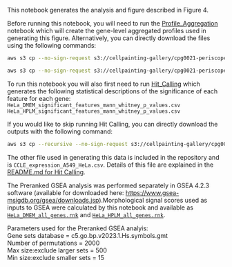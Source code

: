 This notebook generates the analysis and figure described in Figure 4.

Before running this notebook, you will need to run the [Profile_Aggregation]('../Profile_Aggregation/profile_aggregation.ipynb') notebook which will create the gene-level aggregated profiles used in generating this figure.
Alternatively, you can directly download the files using the following commands:
```bash
aws s3 cp --no-sign-request s3://cellpainting-gallery/cpg0021-periscope/broad/workspace/profiles/'20210422_6W_CP257_guide_normalized_feature_select_median_merged_ALLBATCHES___HPLM___ALLWELLS_gene_aggregated.csv.gz' ../Profile_Aggregation/outputs/'20210422_6W_CP257_guide_normalized_feature_select_median_merged_ALLBATCHES___HPLM___ALLWELLS_gene_aggregated.csv.gz'

aws s3 cp --no-sign-request s3://cellpainting-gallery/cpg0021-periscope/broad/workspace/profiles/'20210422_6W_CP257_guide_normalized_feature_select_median_merged_ALLBATCHES___DMEM___ALLWELLS_gene_aggregated.csv.gz' ../Profile_Aggregation/outputs/'20210422_6W_CP257_guide_normalized_feature_select_median_merged_ALLBATCHES___DMEM___ALLWELLS_gene_aggregated.csv.gz'
```

To run this notebook you will also first need to run [Hit_Calling](../Hit_Calling) which generates the following statistical descriptions of the significance of each feature for each gene:  
`HeLa_DMEM_significant_features_mann_whitney_p_values.csv`
`HeLa_HPLM_significant_features_mann_whitney_p_values.csv`

If you would like to skip running Hit Calling, you can directly download the outputs with the following command:
```bash
aws s3 cp --recursive --no-sign-request s3://cellpainting-gallery/cpg0021-periscope/broad/workspace/publication_data/2022_PERISCOPE ../outputs/ --exclude "*" --include "*_mann_whitney_*"
```

The other file used in generating this data is included in the repository and is `CCLE_expression_A549_HeLa.csv`. 
Details of this file are explained in the [README.md for Hit Calling](../Hit_Calling/README.md).

The Preranked GSEA analysis was performed separately in GSEA 4.2.3 software (available for downloaded here: https://www.gsea-msigdb.org/gsea/downloads.jsp).Morphological signal scores used as inputs to GSEA were calculated by this notebook and available as [`HeLa_DMEM_all_genes.rnk`](outputs/HeLa_DMEM_all_genes.rnk) and [`HeLa_HPLM_all_genes.rnk`](outputs/HeLa_HPLM_all_genes.rnk).

Parameters used for the Preranked GSEA analyis:  
Gene sets database = c5.go.bp.v2023.1.Hs.symbols.gmt  
Number of permutations = 2000  
Max size:exclude larger sets = 500  
Min size:exclude smaller sets = 15